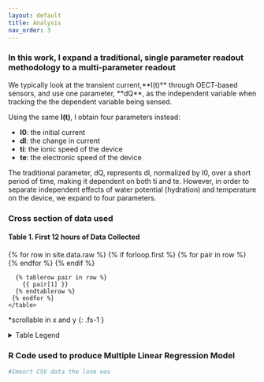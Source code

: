 ```yaml
---
layout: default
title: Analysis
nav_order: 3
---
```

### In this work, I expand a traditional, single parameter readout methodology to a multi-parameter readout
<p></p>
We typically look at the transient current,**I(t)** through OECT-based sensors, and use one parameter, **dQ**, as the independent variable when tracking the the dependent variable being sensed. 

Using the same **I(t)**, I obtain four parameters instead:
- **I0**: the initial current
- **dI**: the change in current
- **ti**: the ionic speed of the device
- **te**: the electronic speed of the device
<p></p> 
The traditional parameter, dQ, represents dI, normalized by I0, over a short period of time, making it dependent on both ti and te. However, in order to separate independent effects of water potential (hydration) and temperature on the device, we expand to four parameters.

### Cross section of data used 
#### Table 1. First 12 hours of Data Collected
<div style="height: 250px; overflow-y: auto">
    <table>
      {% for row in site.data.raw %}
     {% if forloop.first %}
      <tr>
       {% for pair in row %}
         <th>{{ pair[0] }}</th>
       {% endfor %}
      </tr>
      {% endif %}

      {% tablerow pair in row %}
        {{ pair[1] }}
      {% endtablerow %}
     {% endfor %}
    </table>
</div>
*scrollable in x and y
{: .fs-1 }
<p></p>
<details>
  <summary>Table Legend</summary>
  time: Time from the beginning of the experiment [hours]<p></p>
  timew: Time since the plant was last watered [hours]<p></p>
  l: Daylight conditions [boolean]<p></p>
  psm: Water potential after signal smoothing [MPa]<p></p>
  ts: Temperature of the room [Celcius]<p></p>
  dQ: Traditional, single parameter value [amps]<p></p>
  ti: Ionic time constant [seconds]<p></p>
  te: Electronic time constant [seconds]<p></p>
  I0: Initial current [amps]<p></p>
  dI: Change in current [amps]<p></p>
  </details>

### R Code used to produce Multiple Linear Regression Model
```R
#Import CSV data the long way
df <- read.csv("C:\\Users\\Megan\\Documents\\Data\\data.csv", header=TRUE, stringsAsFactors=FALSE)
#Subset data to only include the first 200 total hours, and only when the plant had been within 72 hours of being watered
d <-subset(d, time<=200 & timew<=72)
#Find the traditional model
Pq <- lm(d$psm ~ d$dQ)
#Expand to multiple linear regression
Pqt <- lm(d$psm ~ d$dQ + d$ts)
#Look at how dQ is affected by water potential and temperature over all 200 hrs
e <-subset(d, time<=200)
Qpt <- lm(d$dQ ~ d$psm + d$ts)
#Make a new model with expanded parameters
Pbt <- lm(d$psm ~ d$ti + d$te + d$I0 + d$dI + d$ts)
#Include a factor of time since the plant was last watered, w,
#w = -1*exp{-1*[time/(2.1*24)]} 
#2.1 is a the speed of soil drying in days
Pbtw <- lm(d$psm ~ d$ti + d$te + d$I0 + d$dI + d$ts + d$w)
#Not all models are nested, so we will compare models with AIC
AIC(Pq,Pqt,Pbt,Pbtw)
require(broom)
View(tidy(Pq))
View(tidy(Pqt))
View(tidy(Pbt))
View(tidy(Pbtw))
```

### Model vs Recorded Values
Here is how that prediction looks

### Reproduction as Python Script
```python
#to be worked on
```

----

[Just the Docs]: https://just-the-docs.github.io/just-the-docs/
[GitHub Pages]: https://docs.github.com/en/pages
[README]: https://github.com/just-the-docs/just-the-docs-template/blob/main/README.md
[Jekyll]: https://jekyllrb.com
[GitHub Pages / Actions workflow]: https://github.blog/changelog/2022-07-27-github-pages-custom-github-actions-workflows-beta/
[use this template]: https://github.com/just-the-docs/just-the-docs-template/generate